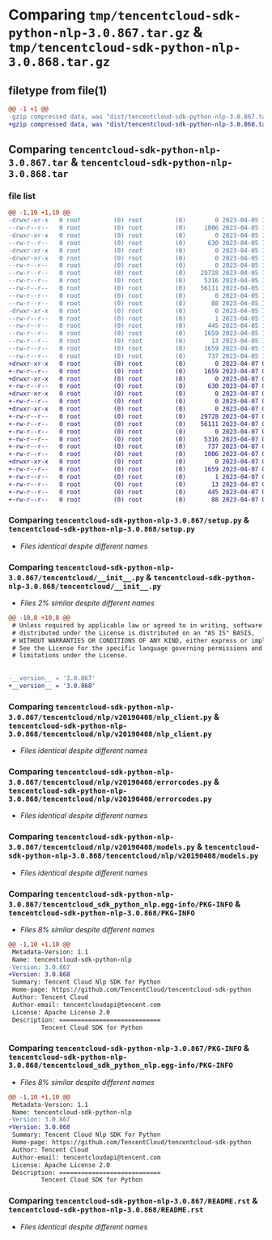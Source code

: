 # Comparing `tmp/tencentcloud-sdk-python-nlp-3.0.867.tar.gz` & `tmp/tencentcloud-sdk-python-nlp-3.0.868.tar.gz`

## filetype from file(1)

```diff
@@ -1 +1 @@
-gzip compressed data, was "dist/tencentcloud-sdk-python-nlp-3.0.867.tar", last modified: Wed Apr  5 16:44:55 2023, max compression
+gzip compressed data, was "dist/tencentcloud-sdk-python-nlp-3.0.868.tar", last modified: Fri Apr  7 00:46:32 2023, max compression
```

## Comparing `tencentcloud-sdk-python-nlp-3.0.867.tar` & `tencentcloud-sdk-python-nlp-3.0.868.tar`

### file list

```diff
@@ -1,19 +1,19 @@
-drwxr-xr-x   0 root         (0) root         (0)        0 2023-04-05 16:44:55.000000 tencentcloud-sdk-python-nlp-3.0.867/
--rw-r--r--   0 root         (0) root         (0)     1006 2023-04-05 16:44:55.000000 tencentcloud-sdk-python-nlp-3.0.867/setup.py
-drwxr-xr-x   0 root         (0) root         (0)        0 2023-04-05 16:44:55.000000 tencentcloud-sdk-python-nlp-3.0.867/tencentcloud/
--rw-r--r--   0 root         (0) root         (0)      630 2023-04-05 16:44:55.000000 tencentcloud-sdk-python-nlp-3.0.867/tencentcloud/__init__.py
-drwxr-xr-x   0 root         (0) root         (0)        0 2023-04-05 16:44:55.000000 tencentcloud-sdk-python-nlp-3.0.867/tencentcloud/nlp/
-drwxr-xr-x   0 root         (0) root         (0)        0 2023-04-05 16:44:55.000000 tencentcloud-sdk-python-nlp-3.0.867/tencentcloud/nlp/v20190408/
--rw-r--r--   0 root         (0) root         (0)        0 2023-04-05 16:44:55.000000 tencentcloud-sdk-python-nlp-3.0.867/tencentcloud/nlp/v20190408/__init__.py
--rw-r--r--   0 root         (0) root         (0)    29728 2023-04-05 16:44:55.000000 tencentcloud-sdk-python-nlp-3.0.867/tencentcloud/nlp/v20190408/nlp_client.py
--rw-r--r--   0 root         (0) root         (0)     5316 2023-04-05 16:44:55.000000 tencentcloud-sdk-python-nlp-3.0.867/tencentcloud/nlp/v20190408/errorcodes.py
--rw-r--r--   0 root         (0) root         (0)    56111 2023-04-05 16:44:55.000000 tencentcloud-sdk-python-nlp-3.0.867/tencentcloud/nlp/v20190408/models.py
--rw-r--r--   0 root         (0) root         (0)        0 2023-04-05 16:44:55.000000 tencentcloud-sdk-python-nlp-3.0.867/tencentcloud/nlp/__init__.py
--rw-r--r--   0 root         (0) root         (0)       88 2023-04-05 16:44:55.000000 tencentcloud-sdk-python-nlp-3.0.867/setup.cfg
-drwxr-xr-x   0 root         (0) root         (0)        0 2023-04-05 16:44:55.000000 tencentcloud-sdk-python-nlp-3.0.867/tencentcloud_sdk_python_nlp.egg-info/
--rw-r--r--   0 root         (0) root         (0)        1 2023-04-05 16:44:55.000000 tencentcloud-sdk-python-nlp-3.0.867/tencentcloud_sdk_python_nlp.egg-info/dependency_links.txt
--rw-r--r--   0 root         (0) root         (0)      445 2023-04-05 16:44:55.000000 tencentcloud-sdk-python-nlp-3.0.867/tencentcloud_sdk_python_nlp.egg-info/SOURCES.txt
--rw-r--r--   0 root         (0) root         (0)     1659 2023-04-05 16:44:55.000000 tencentcloud-sdk-python-nlp-3.0.867/tencentcloud_sdk_python_nlp.egg-info/PKG-INFO
--rw-r--r--   0 root         (0) root         (0)       13 2023-04-05 16:44:55.000000 tencentcloud-sdk-python-nlp-3.0.867/tencentcloud_sdk_python_nlp.egg-info/top_level.txt
--rw-r--r--   0 root         (0) root         (0)     1659 2023-04-05 16:44:55.000000 tencentcloud-sdk-python-nlp-3.0.867/PKG-INFO
--rw-r--r--   0 root         (0) root         (0)      737 2023-04-05 16:44:55.000000 tencentcloud-sdk-python-nlp-3.0.867/README.rst
+drwxr-xr-x   0 root         (0) root         (0)        0 2023-04-07 00:46:32.000000 tencentcloud-sdk-python-nlp-3.0.868/
+-rw-r--r--   0 root         (0) root         (0)     1659 2023-04-07 00:46:32.000000 tencentcloud-sdk-python-nlp-3.0.868/PKG-INFO
+drwxr-xr-x   0 root         (0) root         (0)        0 2023-04-07 00:46:32.000000 tencentcloud-sdk-python-nlp-3.0.868/tencentcloud/
+-rw-r--r--   0 root         (0) root         (0)      630 2023-04-07 00:46:32.000000 tencentcloud-sdk-python-nlp-3.0.868/tencentcloud/__init__.py
+drwxr-xr-x   0 root         (0) root         (0)        0 2023-04-07 00:46:32.000000 tencentcloud-sdk-python-nlp-3.0.868/tencentcloud/nlp/
+-rw-r--r--   0 root         (0) root         (0)        0 2023-04-07 00:46:32.000000 tencentcloud-sdk-python-nlp-3.0.868/tencentcloud/nlp/__init__.py
+drwxr-xr-x   0 root         (0) root         (0)        0 2023-04-07 00:46:32.000000 tencentcloud-sdk-python-nlp-3.0.868/tencentcloud/nlp/v20190408/
+-rw-r--r--   0 root         (0) root         (0)    29728 2023-04-07 00:46:32.000000 tencentcloud-sdk-python-nlp-3.0.868/tencentcloud/nlp/v20190408/nlp_client.py
+-rw-r--r--   0 root         (0) root         (0)    56111 2023-04-07 00:46:32.000000 tencentcloud-sdk-python-nlp-3.0.868/tencentcloud/nlp/v20190408/models.py
+-rw-r--r--   0 root         (0) root         (0)        0 2023-04-07 00:46:32.000000 tencentcloud-sdk-python-nlp-3.0.868/tencentcloud/nlp/v20190408/__init__.py
+-rw-r--r--   0 root         (0) root         (0)     5316 2023-04-07 00:46:32.000000 tencentcloud-sdk-python-nlp-3.0.868/tencentcloud/nlp/v20190408/errorcodes.py
+-rw-r--r--   0 root         (0) root         (0)      737 2023-04-07 00:46:32.000000 tencentcloud-sdk-python-nlp-3.0.868/README.rst
+-rw-r--r--   0 root         (0) root         (0)     1006 2023-04-07 00:46:32.000000 tencentcloud-sdk-python-nlp-3.0.868/setup.py
+drwxr-xr-x   0 root         (0) root         (0)        0 2023-04-07 00:46:32.000000 tencentcloud-sdk-python-nlp-3.0.868/tencentcloud_sdk_python_nlp.egg-info/
+-rw-r--r--   0 root         (0) root         (0)     1659 2023-04-07 00:46:32.000000 tencentcloud-sdk-python-nlp-3.0.868/tencentcloud_sdk_python_nlp.egg-info/PKG-INFO
+-rw-r--r--   0 root         (0) root         (0)        1 2023-04-07 00:46:32.000000 tencentcloud-sdk-python-nlp-3.0.868/tencentcloud_sdk_python_nlp.egg-info/dependency_links.txt
+-rw-r--r--   0 root         (0) root         (0)       13 2023-04-07 00:46:32.000000 tencentcloud-sdk-python-nlp-3.0.868/tencentcloud_sdk_python_nlp.egg-info/top_level.txt
+-rw-r--r--   0 root         (0) root         (0)      445 2023-04-07 00:46:32.000000 tencentcloud-sdk-python-nlp-3.0.868/tencentcloud_sdk_python_nlp.egg-info/SOURCES.txt
+-rw-r--r--   0 root         (0) root         (0)       88 2023-04-07 00:46:32.000000 tencentcloud-sdk-python-nlp-3.0.868/setup.cfg
```

### Comparing `tencentcloud-sdk-python-nlp-3.0.867/setup.py` & `tencentcloud-sdk-python-nlp-3.0.868/setup.py`

 * *Files identical despite different names*

### Comparing `tencentcloud-sdk-python-nlp-3.0.867/tencentcloud/__init__.py` & `tencentcloud-sdk-python-nlp-3.0.868/tencentcloud/__init__.py`

 * *Files 2% similar despite different names*

```diff
@@ -10,8 +10,8 @@
 # Unless required by applicable law or agreed to in writing, software
 # distributed under the License is distributed on an "AS IS" BASIS,
 # WITHOUT WARRANTIES OR CONDITIONS OF ANY KIND, either express or implied.
 # See the License for the specific language governing permissions and
 # limitations under the License.
 
 
-__version__ = '3.0.867'
+__version__ = '3.0.868'
```

### Comparing `tencentcloud-sdk-python-nlp-3.0.867/tencentcloud/nlp/v20190408/nlp_client.py` & `tencentcloud-sdk-python-nlp-3.0.868/tencentcloud/nlp/v20190408/nlp_client.py`

 * *Files identical despite different names*

### Comparing `tencentcloud-sdk-python-nlp-3.0.867/tencentcloud/nlp/v20190408/errorcodes.py` & `tencentcloud-sdk-python-nlp-3.0.868/tencentcloud/nlp/v20190408/errorcodes.py`

 * *Files identical despite different names*

### Comparing `tencentcloud-sdk-python-nlp-3.0.867/tencentcloud/nlp/v20190408/models.py` & `tencentcloud-sdk-python-nlp-3.0.868/tencentcloud/nlp/v20190408/models.py`

 * *Files identical despite different names*

### Comparing `tencentcloud-sdk-python-nlp-3.0.867/tencentcloud_sdk_python_nlp.egg-info/PKG-INFO` & `tencentcloud-sdk-python-nlp-3.0.868/PKG-INFO`

 * *Files 8% similar despite different names*

```diff
@@ -1,10 +1,10 @@
 Metadata-Version: 1.1
 Name: tencentcloud-sdk-python-nlp
-Version: 3.0.867
+Version: 3.0.868
 Summary: Tencent Cloud Nlp SDK for Python
 Home-page: https://github.com/TencentCloud/tencentcloud-sdk-python
 Author: Tencent Cloud
 Author-email: tencentcloudapi@tencent.com
 License: Apache License 2.0
 Description: ============================
         Tencent Cloud SDK for Python
```

### Comparing `tencentcloud-sdk-python-nlp-3.0.867/PKG-INFO` & `tencentcloud-sdk-python-nlp-3.0.868/tencentcloud_sdk_python_nlp.egg-info/PKG-INFO`

 * *Files 8% similar despite different names*

```diff
@@ -1,10 +1,10 @@
 Metadata-Version: 1.1
 Name: tencentcloud-sdk-python-nlp
-Version: 3.0.867
+Version: 3.0.868
 Summary: Tencent Cloud Nlp SDK for Python
 Home-page: https://github.com/TencentCloud/tencentcloud-sdk-python
 Author: Tencent Cloud
 Author-email: tencentcloudapi@tencent.com
 License: Apache License 2.0
 Description: ============================
         Tencent Cloud SDK for Python
```

### Comparing `tencentcloud-sdk-python-nlp-3.0.867/README.rst` & `tencentcloud-sdk-python-nlp-3.0.868/README.rst`

 * *Files identical despite different names*

